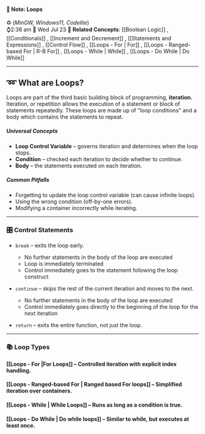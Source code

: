 #### 📝 Note: Loops 
 ♻️ (*MinGW, Windows11, Codelite*)   
 ⌚2:36 am  📆 Wed Jul 23
 🔗 **Related Concepts**: [[Boolean Logic]] , [[Conditionals]] , [[Increment and Decrement]] , [[Statements and Expressions]] , [[Control Flow]] , [[Loops - For | For]] , [[Loops - Ranged-based For | R-B For]] , [[Loops - While | While]] , [[Loops - Do While | Do While]]
___
## ➿ **What are Loops?**
 Loops are part of the third basic building block of programming, **iteration.** Iteration, or repetition allows the execution of a statement or block of statements repeatedly. These loops are made up of "loop conditions" and a body which contains the statements to repeat.
##### **Universal Concepts**
- **Loop Control Variable** – governs iteration and determines when the loop stops.
- **Condition** – checked each iteration to decide whether to continue.
- **Body** – the statements executed on each iteration.
##### **Common Pitfalls**
- Forgetting to update the loop control variable (can cause infinite loops).
- Using the wrong condition (off-by-one errors).
- Modifying a container incorrectly while iterating.

---
### 🎛️ **Control Statements**

- `break` – exits the loop early.
	- No further statements in the body of the loop are executed
	- Loop is immediately terminated
	- Control immediately goes to the statement following the loop construct

- `continue` – skips the rest of the current iteration and moves to the next.
	- No further statements in the body of the loop are executed
	- Control immediately goes directly to the beginning of the loop for the next iteration

- `return` – exits the entire function, not just the loop.

---

### 📚 **Loop Types**

#### [[Loops - For |For Loops]] – Controlled iteration with explicit index handling.
#### [[Loops - Ranged-based For | Ranged based For loops]] – Simplified iteration over containers.
#### [[Loops - While | While Loops]] – Runs as long as a condition is true.
#### [[Loops - Do While | Do while loops]] – Similar to while, but executes at least once.